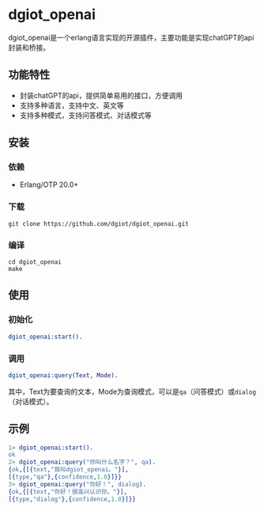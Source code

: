 # dgiot_openai

dgiot_openai是一个erlang语言实现的开源插件，主要功能是实现chatGPT的api封装和桥接。

## 功能特性

* 封装chatGPT的api，提供简单易用的接口，方便调用
* 支持多种语言，支持中文、英文等
* 支持多种模式，支持问答模式、对话模式等

## 安装

### 依赖

* Erlang/OTP 20.0+

### 下载

```
git clone https://github.com/dgiot/dgiot_openai.git
```

### 编译

```
cd dgiot_openai
make
```

## 使用

### 初始化

```erlang
dgiot_openai:start().
```

### 调用

```erlang
dgiot_openai:query(Text, Mode).
```

其中，Text为要查询的文本，Mode为查询模式，可以是`qa`（问答模式）或`dialog`（对话模式）。

## 示例

```erlang
1> dgiot_openai:start().
ok
2> dgiot_openai:query("你叫什么名字？", qa).
{ok,{[{text,"我叫dgiot_openai。"}],
[{type,"qa"},{confidence,1.0}]}}
3> dgiot_openai:query("你好！", dialog).
{ok,{[{text,"你好！很高兴认识你。"}],
[{type,"dialog"},{confidence,1.0}]}}
```
